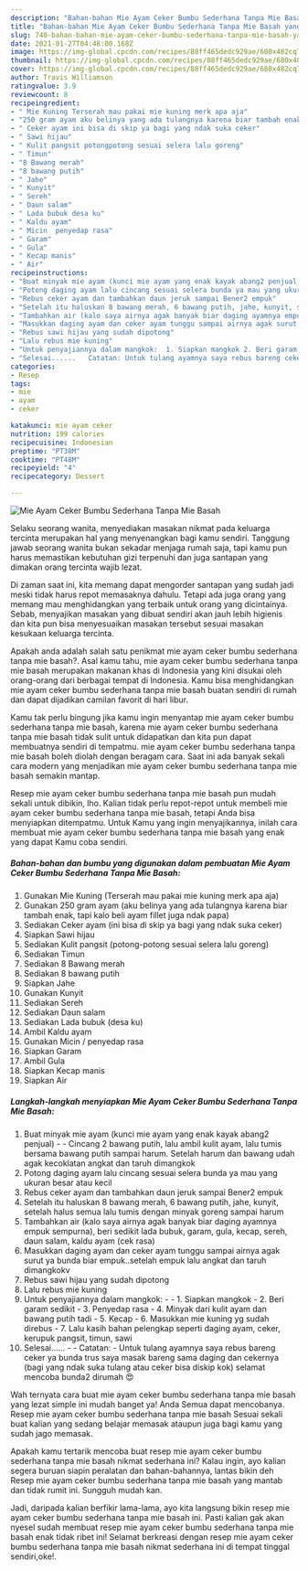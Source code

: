 ```yaml
---
description: "Bahan-bahan Mie Ayam Ceker Bumbu Sederhana Tanpa Mie Basah yang enak Untuk Jualan"
title: "Bahan-bahan Mie Ayam Ceker Bumbu Sederhana Tanpa Mie Basah yang enak Untuk Jualan"
slug: 740-bahan-bahan-mie-ayam-ceker-bumbu-sederhana-tanpa-mie-basah-yang-enak-untuk-jualan
date: 2021-01-27T04:48:00.168Z
image: https://img-global.cpcdn.com/recipes/88ff465dedc929ae/680x482cq70/mie-ayam-ceker-bumbu-sederhana-tanpa-mie-basah-foto-resep-utama.jpg
thumbnail: https://img-global.cpcdn.com/recipes/88ff465dedc929ae/680x482cq70/mie-ayam-ceker-bumbu-sederhana-tanpa-mie-basah-foto-resep-utama.jpg
cover: https://img-global.cpcdn.com/recipes/88ff465dedc929ae/680x482cq70/mie-ayam-ceker-bumbu-sederhana-tanpa-mie-basah-foto-resep-utama.jpg
author: Travis Williamson
ratingvalue: 3.9
reviewcount: 8
recipeingredient:
- " Mie Kuning Terserah mau pakai mie kuning merk apa aja"
- "250 gram ayam aku belinya yang ada tulangnya karena biar tambah enak tapi kalo beli ayam fillet juga ndak papa"
- " Ceker ayam ini bisa di skip ya bagi yang ndak suka ceker"
- " Sawi hijau"
- " Kulit pangsit potongpotong sesuai selera lalu goreng"
- " Timun"
- "8 Bawang merah"
- "8 bawang putih"
- " Jahe"
- " Kunyit"
- " Sereh"
- " Daun salam"
- " Lada bubuk desa ku"
- " Kaldu ayam"
- " Micin  penyedap rasa"
- " Garam"
- " Gula"
- " Kecap manis"
- " Air"
recipeinstructions:
- "Buat minyak mie ayam (kunci mie ayam yang enak kayak abang2 penjual)  Cincang 2 bawang putih, lalu ambil kulit ayam, lalu tumis bersama bawang putih sampai harum. Setelah harum dan bawang udah agak kecoklatan angkat dan taruh dimangkok"
- "Potong daging ayam lalu cincang sesuai selera bunda ya mau yang ukuran besar atau kecil"
- "Rebus ceker ayam dan tambahkan daun jeruk sampai Bener2 empuk"
- "Setelah itu haluskan 8 bawang merah, 6 bawang putih, jahe, kunyit, setelah halus semua lalu tumis dengan minyak goreng sampai harum"
- "Tambahkan air (kalo saya airnya agak banyak biar daging ayamnya empuk sempurna), beri sedikit lada bubuk, garam, gula, kecap, sereh, daun salam, kaldu ayam (cek rasa)"
- "Masukkan daging ayam dan ceker ayam tunggu sampai airnya agak surut ya bunda biar empuk..setelah empuk lalu angkat dan taruh dimangkokv"
- "Rebus sawi hijau yang sudah dipotong"
- "Lalu rebus mie kuning"
- "Untuk penyajiannya dalam mangkok:  1. Siapkan mangkok 2. Beri garam sedikit  3. Penyedap rasa  4. Minyak dari kulit ayam dan bawang putih tadi  5. Kecap 6. Masukkan mie kuning yg sudah direbus  7. Lalu kasih bahan pelengkap seperti daging ayam, ceker, kerupuk pangsit, timun, sawi"
- "Selesai......   Catatan: Untuk tulang ayamnya saya rebus bareng ceker ya bunda trus saya masak bareng sama daging dan cekernya (bagi yang ndak suka tulang atau ceker bisa diskip kok) selamat mencoba bunda2 dirumah 😍"
categories:
- Resep
tags:
- mie
- ayam
- ceker

katakunci: mie ayam ceker 
nutrition: 199 calories
recipecuisine: Indonesian
preptime: "PT38M"
cooktime: "PT48M"
recipeyield: "4"
recipecategory: Dessert

---
```



![Mie Ayam Ceker Bumbu Sederhana Tanpa Mie Basah](https://img-global.cpcdn.com/recipes/88ff465dedc929ae/680x482cq70/mie-ayam-ceker-bumbu-sederhana-tanpa-mie-basah-foto-resep-utama.jpg)

Selaku seorang wanita, menyediakan masakan nikmat pada keluarga tercinta merupakan hal yang menyenangkan bagi kamu sendiri. Tanggung jawab seorang  wanita bukan sekadar menjaga rumah saja, tapi kamu pun harus memastikan kebutuhan gizi terpenuhi dan juga santapan yang dimakan orang tercinta wajib lezat.

Di zaman  saat ini, kita memang dapat mengorder santapan yang sudah jadi meski tidak harus repot memasaknya dahulu. Tetapi ada juga orang yang memang mau menghidangkan yang terbaik untuk orang yang dicintainya. Sebab, menyajikan masakan yang dibuat sendiri akan jauh lebih higienis dan kita pun bisa menyesuaikan masakan tersebut sesuai masakan kesukaan keluarga tercinta. 



Apakah anda adalah salah satu penikmat mie ayam ceker bumbu sederhana tanpa mie basah?. Asal kamu tahu, mie ayam ceker bumbu sederhana tanpa mie basah merupakan makanan khas di Indonesia yang kini disukai oleh orang-orang dari berbagai tempat di Indonesia. Kamu bisa menghidangkan mie ayam ceker bumbu sederhana tanpa mie basah buatan sendiri di rumah dan dapat dijadikan camilan favorit di hari libur.

Kamu tak perlu bingung jika kamu ingin menyantap mie ayam ceker bumbu sederhana tanpa mie basah, karena mie ayam ceker bumbu sederhana tanpa mie basah tidak sulit untuk didapatkan dan kita pun dapat membuatnya sendiri di tempatmu. mie ayam ceker bumbu sederhana tanpa mie basah boleh diolah dengan beragam cara. Saat ini ada banyak sekali cara modern yang menjadikan mie ayam ceker bumbu sederhana tanpa mie basah semakin mantap.

Resep mie ayam ceker bumbu sederhana tanpa mie basah pun mudah sekali untuk dibikin, lho. Kalian tidak perlu repot-repot untuk membeli mie ayam ceker bumbu sederhana tanpa mie basah, tetapi Anda bisa menyiapkan ditempatmu. Untuk Kamu yang ingin menyajikannya, inilah cara membuat mie ayam ceker bumbu sederhana tanpa mie basah yang enak yang dapat Kamu coba sendiri.

<!--inarticleads1-->

##### Bahan-bahan dan bumbu yang digunakan dalam pembuatan Mie Ayam Ceker Bumbu Sederhana Tanpa Mie Basah:

1. Gunakan  Mie Kuning (Terserah mau pakai mie kuning merk apa aja)
1. Gunakan 250 gram ayam (aku belinya yang ada tulangnya karena biar tambah enak, tapi kalo beli ayam fillet juga ndak papa)
1. Sediakan  Ceker ayam (ini bisa di skip ya bagi yang ndak suka ceker)
1. Siapkan  Sawi hijau
1. Sediakan  Kulit pangsit (potong-potong sesuai selera lalu goreng)
1. Sediakan  Timun
1. Sediakan 8 Bawang merah
1. Sediakan 8 bawang putih
1. Siapkan  Jahe
1. Gunakan  Kunyit
1. Sediakan  Sereh
1. Sediakan  Daun salam
1. Sediakan  Lada bubuk (desa ku)
1. Ambil  Kaldu ayam
1. Gunakan  Micin / penyedap rasa
1. Siapkan  Garam
1. Ambil  Gula
1. Siapkan  Kecap manis
1. Siapkan  Air




<!--inarticleads2-->

##### Langkah-langkah menyiapkan Mie Ayam Ceker Bumbu Sederhana Tanpa Mie Basah:

1. Buat minyak mie ayam (kunci mie ayam yang enak kayak abang2 penjual) -  - Cincang 2 bawang putih, lalu ambil kulit ayam, lalu tumis bersama bawang putih sampai harum. Setelah harum dan bawang udah agak kecoklatan angkat dan taruh dimangkok
1. Potong daging ayam lalu cincang sesuai selera bunda ya mau yang ukuran besar atau kecil
1. Rebus ceker ayam dan tambahkan daun jeruk sampai Bener2 empuk
1. Setelah itu haluskan 8 bawang merah, 6 bawang putih, jahe, kunyit, setelah halus semua lalu tumis dengan minyak goreng sampai harum
1. Tambahkan air (kalo saya airnya agak banyak biar daging ayamnya empuk sempurna), beri sedikit lada bubuk, garam, gula, kecap, sereh, daun salam, kaldu ayam (cek rasa)
1. Masukkan daging ayam dan ceker ayam tunggu sampai airnya agak surut ya bunda biar empuk..setelah empuk lalu angkat dan taruh dimangkokv
1. Rebus sawi hijau yang sudah dipotong
1. Lalu rebus mie kuning
1. Untuk penyajiannya dalam mangkok: -  - 1. Siapkan mangkok - 2. Beri garam sedikit  - 3. Penyedap rasa  - 4. Minyak dari kulit ayam dan bawang putih tadi  - 5. Kecap - 6. Masukkan mie kuning yg sudah direbus  - 7. Lalu kasih bahan pelengkap seperti daging ayam, ceker, kerupuk pangsit, timun, sawi
1. Selesai......  -  - Catatan: - Untuk tulang ayamnya saya rebus bareng ceker ya bunda trus saya masak bareng sama daging dan cekernya (bagi yang ndak suka tulang atau ceker bisa diskip kok) selamat mencoba bunda2 dirumah 😍




Wah ternyata cara buat mie ayam ceker bumbu sederhana tanpa mie basah yang lezat simple ini mudah banget ya! Anda Semua dapat mencobanya. Resep mie ayam ceker bumbu sederhana tanpa mie basah Sesuai sekali buat kalian yang sedang belajar memasak ataupun juga bagi kamu yang sudah jago memasak.

Apakah kamu tertarik mencoba buat resep mie ayam ceker bumbu sederhana tanpa mie basah nikmat sederhana ini? Kalau ingin, ayo kalian segera buruan siapin peralatan dan bahan-bahannya, lantas bikin deh Resep mie ayam ceker bumbu sederhana tanpa mie basah yang mantab dan tidak rumit ini. Sungguh mudah kan. 

Jadi, daripada kalian berfikir lama-lama, ayo kita langsung bikin resep mie ayam ceker bumbu sederhana tanpa mie basah ini. Pasti kalian gak akan nyesel sudah membuat resep mie ayam ceker bumbu sederhana tanpa mie basah enak tidak ribet ini! Selamat berkreasi dengan resep mie ayam ceker bumbu sederhana tanpa mie basah nikmat sederhana ini di tempat tinggal sendiri,oke!.

